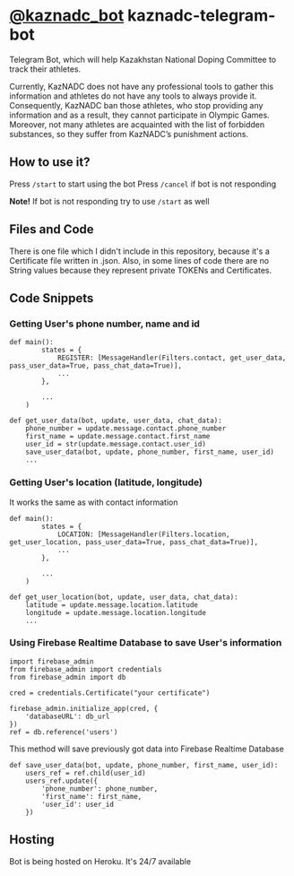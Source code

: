 # [@kaznadc_bot](http://t.me/kaznadc_bot) kaznadc-telegram-bot
Telegram Bot, which will help Kazakhstan National Doping Committee to track their athletes.

Currently, KazNADC does not have any professional tools to gather this information and athletes do not have any tools to always provide it. Consequently, KazNADC ban those athletes, who stop providing any information and as a result, they cannot participate in Olympic Games. Moreover, not many athletes are acquainted with the list of forbidden substances, so they suffer from KazNADC’s punishment actions.

## How to use it?
Press ```/start``` to start using the bot
Press ```/cancel``` if bot is not responding

**Note!** If bot is not responding try to use ```/start``` as well

## Files and Code
There is one file which I didn't include in this repository, because it's a Certificate file written in .json. Also, in some lines of code there are no String values because they represent private TOKENs and Certificates.

## Code Snippets

### Getting User's phone number, name and id
```
def main():
        states = {
            REGISTER: [MessageHandler(Filters.contact, get_user_data, pass_user_data=True, pass_chat_data=True)], 
            ...
        },

        ...
    )
```

```
def get_user_data(bot, update, user_data, chat_data):
    phone_number = update.message.contact.phone_number
    first_name = update.message.contact.first_name
    user_id = str(update.message.contact.user_id)
    save_user_data(bot, update, phone_number, first_name, user_id)
    ...
```

### Getting User's location (latitude, longitude)
It works the same as with contact information
```
def main():
        states = {
            LOCATION: [MessageHandler(Filters.location, get_user_location, pass_user_data=True, pass_chat_data=True)], 
            ...
        },

        ...
    )
```

```
def get_user_location(bot, update, user_data, chat_data):
    latitude = update.message.location.latitude
    longitude = update.message.location.longitude
    ...
```

### Using Firebase Realtime Database to save User's information
```
import firebase_admin
from firebase_admin import credentials
from firebase_admin import db

cred = credentials.Certificate("your certificate")

firebase_admin.initialize_app(cred, {
    'databaseURL': db_url
})
ref = db.reference('users')
```
This method will save previously got data into Firebase Realtime Database
```
def save_user_data(bot, update, phone_number, first_name, user_id):
    users_ref = ref.child(user_id)
    users_ref.update({
        'phone_number': phone_number,
        'first_name': first_name,
        'user_id': user_id
    })
```

## Hosting
Bot is being hosted on Heroku. It's 24/7 available
